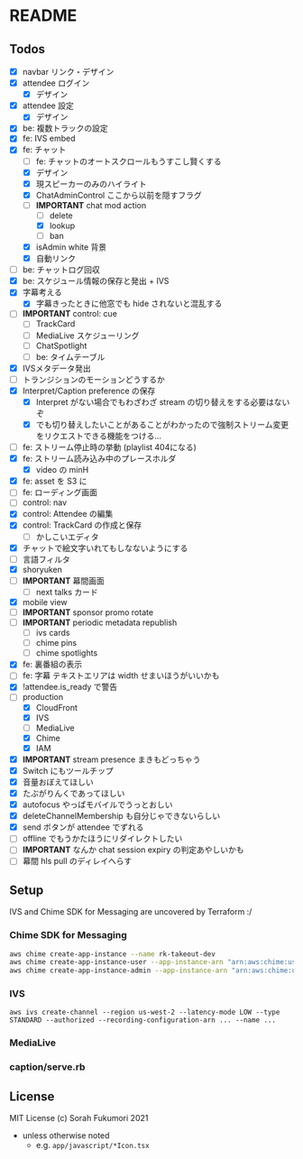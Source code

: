 # README


## Todos

- [x] navbar リンク・デザイン
- [x] attendee ログイン
  - [x] デザイン
- [x] attendee 設定
  - [x] デザイン
- [x] be: 複数トラックの設定
- [x] fe: IVS embed
- [x] fe: チャット
  - [ ] fe: チャットのオートスクロールもうすこし賢くする
  - [x] デザイン
  - [x] 現スピーカーのみのハイライト
  - [x] ChatAdminControl ここから以前を隠すフラグ
  - [ ] __IMPORTANT__ chat mod action
    - [ ] delete
    - [x] lookup
    - [ ] ban 
  - [x] isAdmin white 背景
  - [x] 自動リンク
- [ ] be: チャットログ回収
- [x] be: スケジュール情報の保存と発出 + IVS
- [x] 字幕考える
  - [x] 字幕きったときに他窓でも hide されないと混乱する
- [ ] __IMPORTANT__ control: cue
  - [ ] TrackCard
  - [ ] MediaLive スケジューリング
  - [ ] ChatSpotlight
  - [ ] be: タイムテーブル
- [x] IVSメタデータ発出
- [ ] トランジションのモーションどうするか
- [x] Interpret/Caption preference の保存
  - [x] Interpret がない場合でもわざわざ stream の切り替えをする必要はないぞ
  - [x] でも切り替えしたいことがあることがわかったので強制ストリーム変更をリクエストできる機能をつける…
- [ ] fe: ストリーム停止時の挙動 (playlist 404になる)
- [x] fe: ストリーム読み込み中のプレースホルダ
  - [x] video の minH
- [x] fe: asset を S3 に
- [ ] fe: ローディング画面
- [ ] control: nav
- [x] control: Attendee の編集
- [x] control: TrackCard の作成と保存
  - [ ] かしこいエディタ
- [x] チャットで絵文字いれてもしなないようにする
- [ ] 言語フィルタ
- [x] shoryuken
- [ ] __IMPORTANT__ 幕間画面
  - [ ] next talks カード
- [x] mobile view
- [ ] __IMPORTANT__ sponsor promo rotate
- [ ] __IMPORTANT__ periodic metadata republish 
  - [ ] ivs cards
  - [ ] chime pins
  - [ ] chime spotlights
- [x] fe: 裏番組の表示
- [ ] fe: 字幕 テキストエリアは width せまいほうがいいかも
- [x] !attendee.is_ready で警告
- [ ] production
  - [x] CloudFront
  - [x] IVS
  - [ ] MediaLive
  - [x] Chime
  - [x] IAM
- [x] __IMPORTANT__ stream presence まきもどっちゃう
- [x] Switch にもツールチップ
- [x] 音量おぼえてほしい
- [x] たぶがりんくであってほしい
- [x] autofocus やっぱモバイルでうっとおしい
- [x] deleteChannelMembership も自分じゃできないらしい
- [x] send ボタンが attendee でずれる
- [ ] offline でもうかたほうにリダイレクトしたい
- [ ] __IMPORTANT__ なんか chat session expiry の判定あやしいかも
- [ ] 幕間 hls pull のディレイへらす

## Setup

IVS and Chime SDK for Messaging are uncovered by Terraform :/

### Chime SDK for Messaging

```sh
aws chime create-app-instance --name rk-takeout-dev
aws chime create-app-instance-user --app-instance-arn "arn:aws:chime:us-east-1:005216166247:app-instance/0e09042d-8e87-4b2f-a25b-d71a0e604443" --app-instance-user-id app --name app
aws chime create-app-instance-admin --app-instance-arn "arn:aws:chime:us-east-1:005216166247:app-instance/0e09042d-8e87-4b2f-a25b-d71a0e604443" --app-instance-admin-arn arn:aws:chime:us-east-1:005216166247:app-instance/0e09042d-8e87-4b2f-a25b-d71a0e604443/user/app
```

### IVS

```
aws ivs create-channel --region us-west-2 --latency-mode LOW --type STANDARD --authorized --recording-configuration-arn ... --name ...
```

### MediaLive

### caption/serve.rb

## License

MIT License (c) Sorah Fukumori 2021

- unless otherwise noted
  - e.g. `app/javascript/*Icon.tsx`
